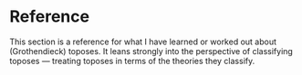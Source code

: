 # Reference

This section is a reference for what I have learned or worked out about (Grothendieck) toposes.
It leans strongly into the perspective of classifying toposes — treating toposes in terms of the theories they classify.


